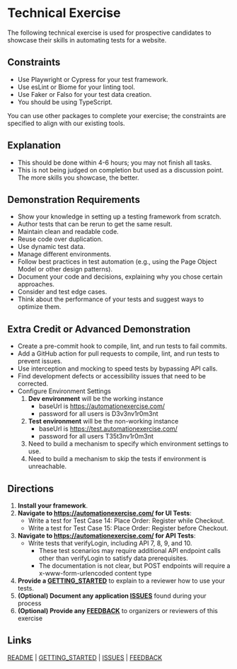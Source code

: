 # Technical Exercise

The following technical exercise is used for prospective candidates to showcase their skills in automating tests for a website.

## Constraints

- Use Playwright or Cypress for your test framework.
- Use esLint or Biome for your linting tool.
- Use Faker or Falso for your test data creation.
- You should be using TypeScript.

You can use other packages to complete your exercise; the constraints are specified to align with our existing tools.

## Explanation

- This should be done within 4-6 hours; you may not finish all tasks.
- This is not being judged on completion but used as a discussion point. The more skills you showcase, the better.

## Demonstration Requirements

- Show your knowledge in setting up a testing framework from scratch.
- Author tests that can be rerun to get the same result.
- Maintain clean and readable code.
- Reuse code over duplication.
- Use dynamic test data.
- Manage different environments.
- Follow best practices in test automation (e.g., using the Page Object Model or other design patterns).
- Document your code and decisions, explaining why you chose certain approaches.
- Consider and test edge cases.
- Think about the performance of your tests and suggest ways to optimize them.

## Extra Credit or Advanced Demonstration

- Create a pre-commit hook to compile, lint, and run tests to fail commits.
- Add a GitHub action for pull requests to compile, lint, and run tests to prevent issues.
- Use interception and mocking to speed tests by bypassing API calls.
- Find development defects or accessibility issues that need to be corrected.
- Configure Environment Settings
  1. **Dev environment** will be the working instance
     - baseUrl is https://automationexercise.com/
     - password for all users is D3v3nv1r0m3nt
  2. **Test environment** will be the non-working instance
     - baseUrl is https://test.automationexercise.com/
     - password for all users T35t3nv1r0m3nt
  3. Need to build a mechanism to specify which environment settings to use.
  4. Need to build a mechanism to skip the tests if environment is unreachable.

## Directions

1. **Install your framework**.
2. **Navigate to <https://automationexercise.com/> for UI Tests**:
   - Write a test for Test Case 14: Place Order: Register while Checkout.
   - Write a test for Test Case 15: Place Order: Register before Checkout.
3. **Navigate to <https://automationexercise.com/> for API Tests**:
   - Write tests that verifyLogin, including API 7, 8, 9, and 10.
     - These test scenarios may require additional API endpoint calls other than verifyLogin to satisfy data prerequisites.
     - The documentation is not clear, but POST endpoints will require a x-www-form-urlencoded content type
4. **Provide a [GETTING_STARTED](GETTING_STARTED.md)** to explain to a reviewer how to use your tests.
5. **(Optional) Document any application [ISSUES](ISSUES.md)** found during your process
6. **(Optional) Provide any [FEEDBACK](FEEDBACK.md)** to organizers or reviewers of this exercise

## Links

[README](https://github.com/EmeraldCHEN/playwright-ts-automation-exercise/blob/main/README.md) | [GETTING_STARTED](https://github.com/EmeraldCHEN/playwright-ts-automation-exercise/blob/main/wiki/Getting_Started.md) | [ISSUES](https://github.com/EmeraldCHEN/playwright-ts-automation-exercise/blob/main/wiki/Issues.md) | [FEEDBACK](FEEDBACK.md)
